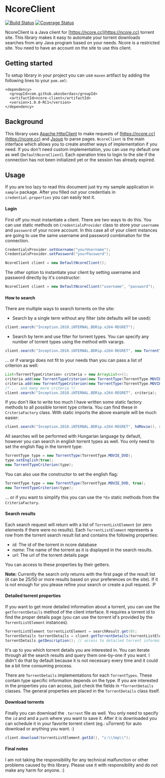 # NcoreClient

[![Build Status](https://travis-ci.org/akosbordas/ncore-client.svg?branch=master)](https://travis-ci.org/akosbordas/ncore-client) [![Coverage Status](https://coveralls.io/repos/github/akosbordas/ncore-client/badge.svg?branch=master)](https://coveralls.io/github/akosbordas/ncore-client?branch=master)

NcoreClient is a Java client for [https://ncore.cc](https://ncore.cc) torrent site. This library makes it easy to automate your torrent downloads searches from any Java program based on your needs. Ncore is a restricted site. You need to have an account on the site to use this client.

## Getting started

To setup library in your project you can use `maven` artifact by adding the following lines to your `pom.xml`:

```
<dependency>
  <groupId>com.github.akosbordas</groupId>
  <artifactId>ncore-client</artifactId>
  <version>1.0.0-RC1</version>
</dependency>
```

## Background

This library uses [Apache HttpClient](http://hc.apache.org/httpcomponents-client-4.5.x/index.html) to make requests of [https://ncore.cc](https://ncore.cc) and [Jsoup](https://jsoup.org/) to parse pages. `NcoreClient` is the main interface which allows you to create another ways of implementation if you need. 
If you don't need custom implementation, you can use my default one as well (`DefaultNcoreClient`). Each operation tries to login to the site if the connection has not been initialized yet or the session has already expired.

## Usage

If you are too lazy to read this document just try my sample application in `sample` package. After you filled out your credentials in `credential.properties` you can easily test it.

#### Login

First off you must instantiate a client. There are two ways to do this. You can use static methods on `CredentialsProvider` class to store your `username` and `password` of your ncore account. In this case all of your client instances are going to use the same username and password combination for the connection.

```java
CredentialsProvider.setUsername("yourUsername");
CredentialsProvider.setPassword("yourPassword");

NcoreClient client = new DefaultNcoreClient();
```

The other option to instantiate your client by setting username and password directly by it's constructor:

```java
NcoreClient client = new DefaultNcoreClient("username", "password");
```
#### How to search

There are multiple ways to search torrents on the site:

* Search by a single term without any filter (site defaults will be used): 

```java
client.search("Inception.2010.iNTERNAL.BDRip.x264-REGRET");
```

* Search by term and use filter for torrent types. You can specify any number of torrent types using the method with varargs.  

```java
client.search("Inception.2010.iNTERNAL.BDRip.x264-REGRET", new TorrentTypeCriterion(new TorrentType(TorrentType.MOVIE_HD)), new TorrentTypeCriterion(new TorrentType(TorrentType.MOVIE_SD)) /* ... and many more criteria */);
```

... or if varargs does not fit to your needs than you can pass a list of criterion as well:

```java
List<TorrentTypeCriterion> criteria = new ArrayList<>();
criteria.add(new TorrentTypeCriterion(new TorrentType(TorrentType.MOVIE_HD)));
criteria.add(new TorrentTypeCriterion(new TorrentType(TorrentType.MOVIE_SD)));
/* ... and many more criteria */
client.search("Inception.2010.iNTERNAL.BDRip.x264-REGRET", criteria);
```

If you don't like to write too much I have written some static factory methods to all possible torrent type criteria. You can find these in `CriteriaFactory` class. With static imports the above example will be much easier:

```java
client.search("Inception.2010.iNTERNAL.BDRip.x264-REGRET", hdMovie(), sdMovie());
```
    
All searches will be performed with Hungarian language by default, however you can search in english torrent types as well. You only need to set the english flag in the torrent type:
```java
TorrentType type = new TorrentType(TorrentType.MOVIE_DVD);
type.setEnglish(true);
new TorrentTypeCriterion(type);
```
You can also use the constructor to set the english flag:
```java
TorrentType type = new TorrentType(TorrentType.MOVIE_DVD, true);
new TorrentTypeCriterion(type);
```
... or if you want to simplify this you can use the `*En` static methods from the `CriteriaFactory`.

#### Search results

Each search request will return with a list of `TorrentListElement` (or zero elements if there were no results). Each `TorrentListElement` represents a row from the torrent search result list and contains the following properties:
* *id*: The id of the torrent in ncore database
* *name*: The name of the torrent as it is displayed in the search results.
* *url*: The url of the torrent details page

You can access to these properties by their getters.

**Note:** Currently the search only returns with the first page of the result list (it can be 25/50 or more results based on your preferences on the site). If it is not enough for you please refine your search or create a pull request. :P

#### Detailed torrent properties

If you want to get more detailed information about a torrent, you can use the `getTorrentDetails` method of the client interface. It requires a torrent id to find the proper details page (you can use the torrent id's provided by the `TorrentListElement` instances).
```java
TorrentListElement torrentListElement = searchResult.get(0);
TorrentDetails torrentDetails = client.getTorrentDetails(torrentListElement.getId());
torrentDetails.getDescription(); // access to detailed torrent information such as description
``` 
It's up to you which torrent details you are interested in. You can iterate through all the search results and query them one-by-one if you want. I didn't do that by default because it is not necessary every time and it could be a bit time consuming process.

There are `TorrentDetails` implementations for each `TorrentTypes`. These contain type specific information depends on the type. If you are interested in the properties you can access, just check the fields in `*TorrentDetails` classes. The general properties are placed in the `TorrentDetails` class itself.

#### Download torrents

Finally you can download the `.torrent` file as well. You only need to specify the `id` and and a `path` where you want to save it.
After it is downloaded you can schedule it in your favorite torrent client (eg.: uTorrent) for auto download or anything you want. :)

```java
client.download(torrentListElement.getId(), "c:\\tmp\\");
``` 

#### Final notes
I am not taking the responsibility for any technical malfunction or other problems caused by this library. Please use it with responsibility and do not make any harm for anyone. :)
